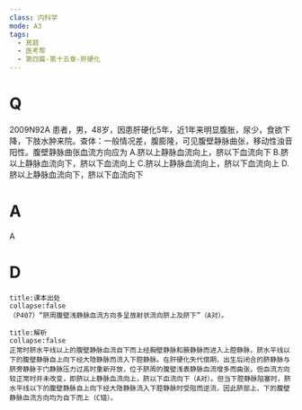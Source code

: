```yaml
---
class: 内科学
mode: A3
tags:
  - 真题
  - 医考帮
  - 第四篇-第十五章-肝硬化
---
```


# Q
2009N92A 患者，男，48岁，因患肝硬化5年，近1年来明显腹胀，尿少，食欲下降，下肢水肿来院。查体：一般情况差，腹膨隆，可见腹壁静脉曲张，移动性浊音阳性。腹壁静脉曲张血流方向应为
A.脐以上静脉血流向上，脐以下血流向下
B.脐以上静脉血流向下，脐以下血流向上
C.脐以上静脉血流向上，脐以下血流向上
D.脐以上静脉血流向下，脐以下血流向下

# A
A
# D
```ad-note
title:课本出处
collapse:false
（P407）“脐周腹壁浅静脉血流方向多呈放射状流向脐上及脐下”（A对）。
```

```ad-summary
title:解析
collapse:false
正常时脐水平线以上的腹壁静脉血流自下而上经胸壁静脉和腋静脉而进入上腔静脉，脐水平线以下的腹壁静脉自上向下经大隐静脉而流入下腔静脉。在肝硬化失代偿期，出生后闭合的脐静脉与脐旁静脉于门静脉压力过高时重新开放，位于脐周的腹壁浅表静脉血流增多而曲张，但血流方向较正常时并未改变，即脐以上静脉血流向上，脐以下血流向下（A对）。但当下腔静脉阻塞时，脐水平线以下的腹壁静脉自上向下经大隐静脉流入下腔静脉时受阻而逆流，因此脐部上、下的腹壁静脉血流方向均为自下而上（C错）。
```

